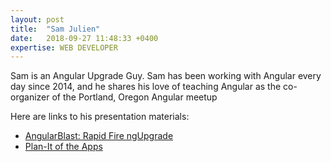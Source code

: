 ```yaml
---
layout: post
title:  "Sam Julien"
date:   2018-09-27 11:48:33 +0400
expertise: WEB DEVELOPER
---
```


Sam is an Angular Upgrade Guy. Sam has been working with Angular every day since 2014, and he shares his love of teaching Angular as the co-organizer of the Portland, Oregon Angular meetup

Here are links to his presentation materials:

- [AngularBlast: Rapid Fire ngUpgrade](https://devintxcontent.blob.core.windows.net/showcontent/AngularMix%20Presentations%202018/AngularBlast!%20Slides.pdf)
- [Plan-It of the Apps](https://devintxcontent.blob.core.windows.net/showcontent/AngularMix%20Presentations%202018/Plan-It%20of%20the%20Apps!%20Slides%20(AM).pdf)
